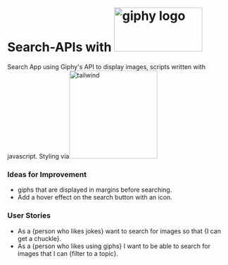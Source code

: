 # Search-APIs with <img src="https://media.giphy.com/media/3o6gbbuLW76jkt8vIc/giphy.gif" width="200" height='100' alt='giphy logo'>

Search App using Giphy's API to display images, scripts written with javascript. Styling via<img src ="https://user-images.githubusercontent.com/13642682/116003825-c7915000-a5cd-11eb-8169-198d12193d81.png" width="200" alt="tailwind">


### Ideas for Improvement
- giphs that are displayed in margins before searching.
- Add a hover effect on the search button with an icon.

### User Stories
- As a {person who likes jokes} want to search for images so that {I can get a chuckle}.
- As a {person who likes using giphs} I want to be able to search for images that I can {filter to a topic}.
